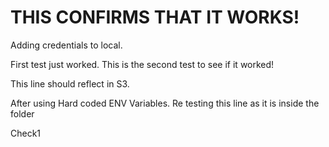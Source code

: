 # THIS CONFIRMS THAT IT WORKS!

Adding credentials to local.

First test just worked. 
This is the second test to see if it worked!

This line should reflect in S3.

After using Hard coded ENV Variables. Re testing this line as it is inside the folder

Check1